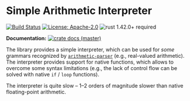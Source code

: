 # Simple Arithmetic Interpreter

[![Build Status](https://github.com/slowli/arithmetic-parser/workflows/Rust/badge.svg?branch=master)](https://github.com/slowli/arithmetic-parser/actions)
[![License: Apache-2.0](https://img.shields.io/github/license/slowli/arithmetic-parser.svg)](https://github.com/slowli/arithmetic-parser/blob/master/LICENSE)
![rust 1.42.0+ required](https://img.shields.io/badge/rust-1.42.0+-blue.svg) 

**Documentation:** [![crate docs (master)](https://img.shields.io/badge/master-yellow.svg?label=docs)](https://slowli.github.io/arithmetic-parser/arithmetic_eval/) 

The library provides a simple interpreter, which can be used for *some* grammars
recognized by [`arithmetic-parser`] (e.g., real-valued arithmetic).
The interpreter provides support for native functions,
which allows to overcome some syntax limitations (e.g., the lack of control flow
can be solved with native `if` / `loop` functions).

The interpreter is quite slow – 1–2 orders of magnitude slower than native
floating-point arithmetic.

[`arithmetic-parser`]: https://docs.rs/crates/arithmetic-parser
